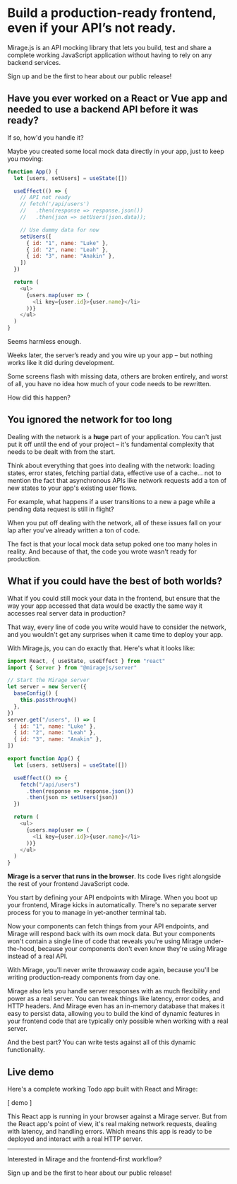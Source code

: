 # Build a production-ready frontend, even if your API’s not ready.

Mirage.js is an API mocking library that lets you build, test and share a complete working JavaScript application without having to rely on any backend services.

Sign up and be the first to hear about our public release!

## Have you ever worked on a React or Vue app and needed to use a backend API before it was ready?

If so, how'd you handle it?

Maybe you created some local mock data directly in your app, just to keep you moving:

```js
function App() {
  let [users, setUsers] = useState([])

  useEffect(() => {
    // API not ready
    // fetch('/api/users')
    //   .then(response => response.json())
    //   .then(json => setUsers(json.data));

    // Use dummy data for now
    setUsers([
      { id: "1", name: "Luke" },
      { id: "2", name: "Leah" },
      { id: "3", name: "Anakin" },
    ])
  })

  return (
    <ul>
      {users.map(user => (
        <li key={user.id}>{user.name}</li>
      ))}
    </ul>
  )
}
```

Seems harmless enough.

Weeks later, the server’s ready and you wire up your app – but nothing works like it did during development.

Some screens flash with missing data, others are broken entirely, and worst of all, you have no idea how much of your code needs to be rewritten.

How did this happen?

## You ignored the network for too long

Dealing with the network is a **huge** part of your application. You can't just put it off until the end of your project – it's fundamental complexity that needs to be dealt with from the start.

Think about everything that goes into dealing with the network: loading states, error states, fetching partial data, effective use of a cache... not to mention the fact that asynchronous APIs like network requests add a ton of new states to your app's existing user flows.

For example, what happens if a user transitions to a new a page while a pending data request is still in flight?

When you put off dealing with the network, all of these issues fall on your lap after you've already written a ton of code.

The fact is that your local mock data setup poked one too many holes in reality. And because of that, the code you wrote wasn't ready for production.

## What if you could have the best of both worlds?

What if you could still mock your data in the frontend, but ensure that the way your app accessed that data would be exactly the same way it accesses real server data in production?

That way, every line of code you write would have to consider the network, and you wouldn't get any surprises when it came time to deploy your app.

With Mirage.js, you can do exactly that. Here's what it looks like:

```js
import React, { useState, useEffect } from "react"
import { Server } from "@miragejs/server"

// Start the Mirage server
let server = new Server({
  baseConfig() {
    this.passthrough()
  },
})
server.get("/users", () => [
  { id: "1", name: "Luke" },
  { id: "2", name: "Leah" },
  { id: "3", name: "Anakin" },
])

export function App() {
  let [users, setUsers] = useState([])

  useEffect(() => {
    fetch("/api/users")
      .then(response => response.json())
      .then(json => setUsers(json))
  })

  return (
    <ul>
      {users.map(user => (
        <li key={user.id}>{user.name}</li>
      ))}
    </ul>
  )
}
```

**Mirage is a server that runs in the browser**. Its code lives right alongside the rest of your frontend JavaScript code.

You start by defining your API endpoints with Mirage. When you boot up your frontend, Mirage kicks in automatically. There's no separate server process for you to manage in yet-another terminal tab.

Now your components can fetch things from your API endpoints, and Mirage will respond back with its own mock data. But your components won't contain a single line of code that reveals you're using Mirage under-the-hood, because your components don't even know they're using Mirage instead of a real API.

With Mirage, you'll never write throwaway code again, because you'll be writing production-ready components from day one.

Mirage also lets you handle server responses with as much flexibility and power as a real server. You can tweak things like latency, error codes, and HTTP headers. And Mirage even has an in-memory database that makes it easy to persist data, allowing you to build the kind of dynamic features in your frontend code that are typically only possible when working with a real server.

And the best part? You can write tests against all of this dynamic functionality.

## Live demo

Here's a complete working Todo app built with React and Mirage:

[ demo ]

This React app is running in your browser against a Mirage server. But from the React app's point of view, it's real making network requests, dealing with latency, and handling errors. Which means this app is ready to be deployed and interact with a real HTTP server.

---

Interested in Mirage and the frontend-first workflow?

Sign up and be the first to hear about our public release!
